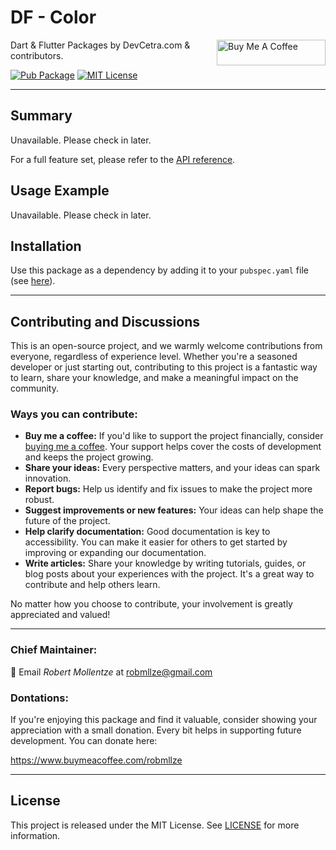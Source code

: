 # DF - Color

<a href="https://www.buymeacoffee.com/robmllze" target="_blank"><img align="right" src="https://cdn.buymeacoffee.com/buttons/default-orange.png" alt="Buy Me A Coffee" height="41" width="174"></a>

Dart & Flutter Packages by DevCetra.com & contributors.

[![Pub Package](https://img.shields.io/pub/v/df_color.svg)](https://pub.dev/packages/df_color)
[![MIT License](https://img.shields.io/badge/License-MIT-blue.svg)](https://raw.githubusercontent.com/robmllze/df_color/main/LICENSE)

---

## Summary

Unavailable. Please check in later.

For a full feature set, please refer to the [API reference](https://pub.dev/documentation/df_color/).

## Usage Example

Unavailable. Please check in later.

## Installation

Use this package as a dependency by adding it to your `pubspec.yaml` file (see [here](https://pub.dev/packages/df_color/install)).

---

## Contributing and Discussions

This is an open-source project, and we warmly welcome contributions from everyone, regardless of experience level. Whether you're a seasoned developer or just starting out, contributing to this project is a fantastic way to learn, share your knowledge, and make a meaningful impact on the community.

### Ways you can contribute:

- **Buy me a coffee:** If you'd like to support the project financially, consider [buying me a coffee](https://www.buymeacoffee.com/robmllze). Your support helps cover the costs of development and keeps the project growing.
- **Share your ideas:** Every perspective matters, and your ideas can spark innovation.
- **Report bugs:** Help us identify and fix issues to make the project more robust.
- **Suggest improvements or new features:** Your ideas can help shape the future of the project.
- **Help clarify documentation:** Good documentation is key to accessibility. You can make it easier for others to get started by improving or expanding our documentation.
- **Write articles:** Share your knowledge by writing tutorials, guides, or blog posts about your experiences with the project. It's a great way to contribute and help others learn.

No matter how you choose to contribute, your involvement is greatly appreciated and valued!

---

### Chief Maintainer:

📧 Email _Robert Mollentze_ at robmllze@gmail.com

### Dontations:

If you're enjoying this package and find it valuable, consider showing your appreciation with a small donation. Every bit helps in supporting future development. You can donate here:

https://www.buymeacoffee.com/robmllze

---

## License

This project is released under the MIT License. See [LICENSE](https://raw.githubusercontent.com/robmllze/df_color/main/LICENSE) for more information.
